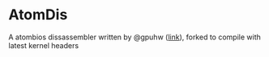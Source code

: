 # AtomDis

A atombios dissassembler written by @gpuhw ([link](https://github.com/gpuhw/AtomDis)), forked
to compile with latest kernel headers
